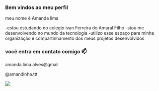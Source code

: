 ### Bem vindos ao meu perfil

meu nome é Amanda lima

-estou estudando no colegio ivan Ferreira do Amaral Filho
-stou me desenvolvendo no mundo da tecnologia 
-utilizo esse espaço para minha organização e compartinhamento dos meus projetos desenvolvidos

### você entra em contato comigo 📫

amanda.lima.alves@gmail

@amandinha.ttt

![](https://media1.tenor.com/m/hRiPtsp-m0IAAAAd/the-simpsons-homer-simpson.gif)
